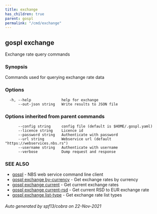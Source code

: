 ```yaml
---
title: exchange  
has_children: true  
parent: gospl  
permalink: "/cmd/exchange"
---
```

## gospl exchange

Exchange rate query commands

### Synopsis

Commands used for querying exchange rate data

### Options

```
  -h, --help              help for exchange
      --out-json string   Write results to JSON file
```

### Options inherited from parent commands

```
      --config string     config file (default is $HOME/.gospl.yaml)
      --licence string    Licence id
      --password string   Authenticate with password
      --url string        Webservice url (default "https://webservices.nbs.rs")
      --username string   Authenticate with username
      --verbose           Dump request and response
```

### SEE ALSO

* [gospl](../gospl.md)	 - NBS web service command line client
* [gospl exchange by-currency](gospl_exchange_by-currency.md)	 - Get exchange rates by currency
* [gospl exchange current](gospl_exchange_current.md)	 - Get current exchange rates
* [gospl exchange current-rsd](gospl_exchange_current-rsd.md)	 - Get current RSD to EUR exchange rate
* [gospl exchange list-type](gospl_exchange_list-type.md)	 - Get exchange rate list types

###### Auto generated by spf13/cobra on 22-Nov-2021

